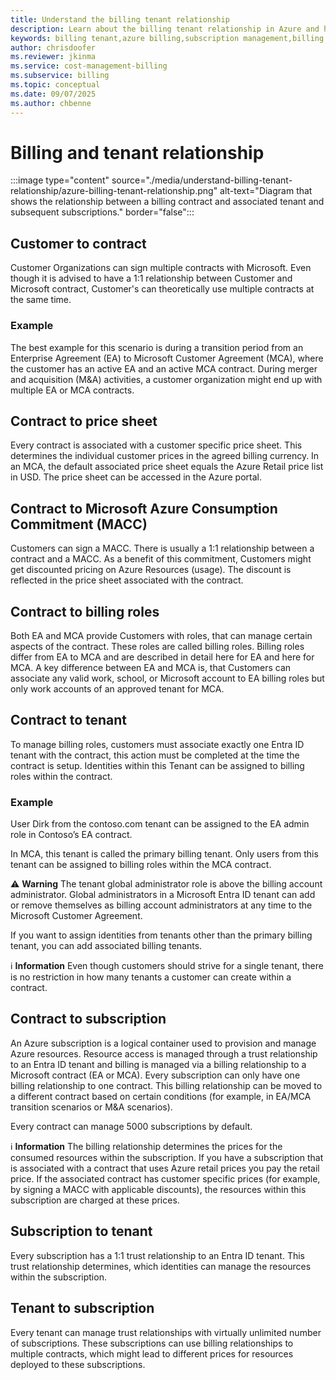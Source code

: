 ```yaml
---
title: Understand the billing tenant relationship
description: Learn about the billing tenant relationship in Azure and how it affects your billing and subscription management.
keywords: billing tenant,azure billing,subscription management,billing relationship
author: chrisdoofer
ms.reviewer: jkinma
ms.service: cost-management-billing
ms.subservice: billing
ms.topic: conceptual
ms.date: 09/07/2025
ms.author: chbenne
---
```


# Billing and tenant relationship

:::image type="content" source="./media/understand-billing-tenant-relationship/azure-billing-tenant-relationship.png" alt-text="Diagram that shows the relationship between a billing contract and associated tenant and subsequent subscriptions." border="false":::

## Customer to contract

Customer Organizations can sign multiple contracts with Microsoft. Even though it is advised to have a 1:1 relationship between Customer and Microsoft contract, Customer's can theoretically use multiple contracts at the same time.

### Example

The best example for this scenario is during a transition period from an Enterprise Agreement (EA) to Microsoft Customer Agreement (MCA), where the customer has an active EA and an active MCA contract. During merger and acquisition (M&A) activities, a customer organization might end up with multiple EA or MCA contracts.

## Contract to price sheet

Every contract is associated with a customer specific price sheet. This determines the individual customer prices in the agreed billing currency. In an MCA, the default associated price sheet equals the Azure Retail price list in USD. The price sheet can be accessed in the Azure portal.

## Contract to Microsoft Azure Consumption Commitment (MACC)

Customers can sign a MACC. There is usually a 1:1 relationship between a contract and a MACC. As a benefit of this commitment, Customers might get discounted pricing on Azure Resources (usage). The discount is reflected in the price sheet associated with the contract.

## Contract to billing roles

Both EA and MCA provide Customers with roles, that can manage certain aspects of the contract. These roles are called billing roles. Billing roles differ from EA to MCA and are described in detail here for EA and here for MCA. A key difference between EA and MCA is, that Customers can associate any valid work, school, or Microsoft account to EA billing roles but only work accounts of an approved tenant for MCA.

## Contract to tenant

To manage billing roles, customers must associate exactly one Entra ID tenant with the contract, this action must be completed at the time the contract is setup. Identities within this Tenant can be assigned to billing roles within the contract.

### Example

User Dirk from the contoso.com tenant can be assigned to the EA admin role in Contoso’s EA contract.

In MCA, this tenant is called the primary billing tenant. Only users from this tenant can be assigned to billing roles within the MCA contract.

⚠️ **Warning**
The tenant global administrator role is above the billing account administrator. Global administrators in a Microsoft Entra ID tenant can add or remove themselves as billing account administrators at any time to the Microsoft Customer Agreement.

If you want to assign identities from tenants other than the primary billing tenant, you can add associated billing tenants.

ℹ️ **Information**
Even though customers should strive for a single tenant, there is no restriction in how many tenants a customer can create within a contract.

## Contract to subscription

An Azure subscription is a logical container used to provision and manage Azure resources. Resource access is managed through a trust relationship to an Entra ID tenant and billing is managed via a billing relationship to a Microsoft contract (EA or MCA). Every subscription can only have one billing relationship to one contract. This billing relationship can be moved to a different contract based on certain conditions (for example, in EA/MCA transition scenarios or M&A scenarios).

Every contract can manage 5000 subscriptions by default.

ℹ️ **Information**
The billing relationship determines the prices for the consumed resources within the subscription. If you have a subscription that is associated with a contract that uses Azure retail prices you pay the retail price. If the associated contract has customer specific prices (for example, by signing a MACC with applicable discounts), the resources within this subscription are charged at these prices.

## Subscription to tenant

Every subscription has a 1:1 trust relationship to an Entra ID tenant. This trust relationship determines, which identities can manage the resources within the subscription.

## Tenant to subscription

Every tenant can manage trust relationships with virtually unlimited number of subscriptions. These subscriptions can use billing relationships to multiple contracts, which might lead to different prices for resources deployed to these subscriptions.
